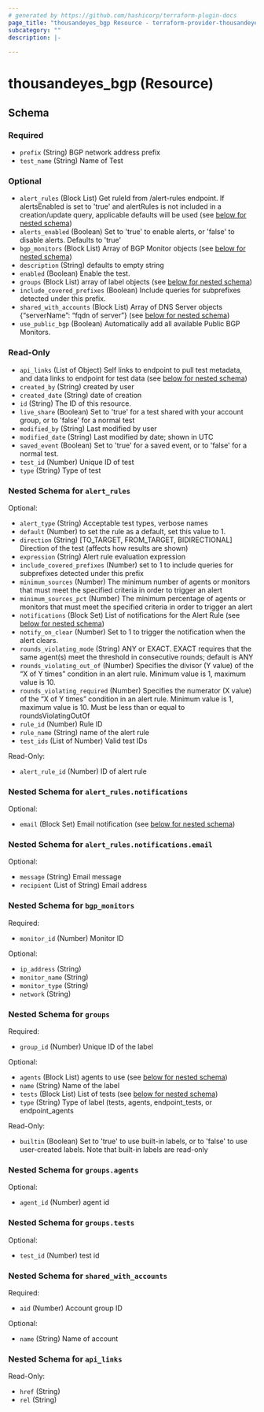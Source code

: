 ```yaml
---
# generated by https://github.com/hashicorp/terraform-plugin-docs
page_title: "thousandeyes_bgp Resource - terraform-provider-thousandeyes"
subcategory: ""
description: |-
  
---
```


# thousandeyes_bgp (Resource)





<!-- schema generated by tfplugindocs -->
## Schema

### Required

- `prefix` (String) BGP network address prefix
- `test_name` (String) Name of Test

### Optional

- `alert_rules` (Block List) Get ruleId from /alert-rules endpoint. If alertsEnabled is set to 'true' and alertRules is not included in a creation/update query, applicable defaults will be used (see [below for nested schema](#nestedblock--alert_rules))
- `alerts_enabled` (Boolean) Set to 'true' to enable alerts, or 'false' to disable alerts. Defaults to 'true'
- `bgp_monitors` (Block List) Array of BGP Monitor objects (see [below for nested schema](#nestedblock--bgp_monitors))
- `description` (String) defaults to empty string
- `enabled` (Boolean) Enable the test.
- `groups` (Block List) array of label objects (see [below for nested schema](#nestedblock--groups))
- `include_covered_prefixes` (Boolean) Include queries for subprefixes detected under this prefix.
- `shared_with_accounts` (Block List) Array of DNS Server objects {“serverName”: “fqdn of server”} (see [below for nested schema](#nestedblock--shared_with_accounts))
- `use_public_bgp` (Boolean) Automatically add all available Public BGP Monitors.

### Read-Only

- `api_links` (List of Object) Self links to endpoint to pull test metadata, and data links to endpoint for test data (see [below for nested schema](#nestedatt--api_links))
- `created_by` (String) created by user
- `created_date` (String) date of creation
- `id` (String) The ID of this resource.
- `live_share` (Boolean) Set to 'true' for a test shared with your account group, or to 'false' for a normal test
- `modified_by` (String) Last modified by user
- `modified_date` (String) Last modified by date; shown in UTC
- `saved_event` (Boolean) Set to 'true' for a saved event, or to 'false' for a normal test.
- `test_id` (Number) Unique ID of test
- `type` (String) Type of test

<a id="nestedblock--alert_rules"></a>
### Nested Schema for `alert_rules`

Optional:

- `alert_type` (String) Acceptable test types, verbose names
- `default` (Number) to set the rule as a default, set this value to 1.
- `direction` (String) [TO_TARGET, FROM_TARGET, BIDIRECTIONAL]	Direction of the test (affects how results are shown)
- `expression` (String) Alert rule evaluation expression
- `include_covered_prefixes` (Number) set to 1 to include queries for subprefixes detected under this prefix
- `minimum_sources` (Number) The minimum number of agents or monitors that must meet the specified criteria in order to trigger an alert
- `minimum_sources_pct` (Number) The minimum percentage of agents or monitors that must meet the specified criteria in order to trigger an alert
- `notifications` (Block Set) List of notifications for the Alert Rule (see [below for nested schema](#nestedblock--alert_rules--notifications))
- `notify_on_clear` (Number) Set to 1 to trigger the notification when the alert clears.
- `rounds_violating_mode` (String) ANY or EXACT.  EXACT requires that the same agent(s) meet the threshold in consecutive rounds; default is ANY
- `rounds_violating_out_of` (Number) Specifies the divisor (Y value) of the “X of Y times” condition in an alert rule.  Minimum value is 1, maximum value is 10.
- `rounds_violating_required` (Number) Specifies the numerator (X value) of the “X of Y times” condition in an alert rule.  Minimum value is 1, maximum value is 10. Must be less than or equal to roundsViolatingOutOf
- `rule_id` (Number) Rule ID
- `rule_name` (String) name of the alert rule
- `test_ids` (List of Number) Valid test IDs

Read-Only:

- `alert_rule_id` (Number) ID of  alert rule

<a id="nestedblock--alert_rules--notifications"></a>
### Nested Schema for `alert_rules.notifications`

Optional:

- `email` (Block Set) Email notification (see [below for nested schema](#nestedblock--alert_rules--notifications--email))

<a id="nestedblock--alert_rules--notifications--email"></a>
### Nested Schema for `alert_rules.notifications.email`

Optional:

- `message` (String) Email message
- `recipient` (List of String) Email address




<a id="nestedblock--bgp_monitors"></a>
### Nested Schema for `bgp_monitors`

Required:

- `monitor_id` (Number) Monitor ID

Optional:

- `ip_address` (String)
- `monitor_name` (String)
- `monitor_type` (String)
- `network` (String)


<a id="nestedblock--groups"></a>
### Nested Schema for `groups`

Required:

- `group_id` (Number) Unique ID of the label

Optional:

- `agents` (Block List) agents to use (see [below for nested schema](#nestedblock--groups--agents))
- `name` (String) Name of the label
- `tests` (Block List) List of tests (see [below for nested schema](#nestedblock--groups--tests))
- `type` (String) Type of label (tests, agents, endpoint_tests, or endpoint_agents

Read-Only:

- `builtin` (Boolean) Set to 'true' to use built-in labels, or to 'false' to use user-created labels. Note that built-in labels are read-only

<a id="nestedblock--groups--agents"></a>
### Nested Schema for `groups.agents`

Optional:

- `agent_id` (Number) agent id


<a id="nestedblock--groups--tests"></a>
### Nested Schema for `groups.tests`

Optional:

- `test_id` (Number) test id



<a id="nestedblock--shared_with_accounts"></a>
### Nested Schema for `shared_with_accounts`

Required:

- `aid` (Number) Account group ID

Optional:

- `name` (String) Name of account


<a id="nestedatt--api_links"></a>
### Nested Schema for `api_links`

Read-Only:

- `href` (String)
- `rel` (String)


